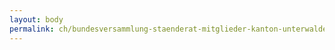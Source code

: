 ```yaml
---
layout: body
permalink: ch/bundesversammlung-staenderat-mitglieder-kanton-unterwalden-nid-dem-wald/
---
```


